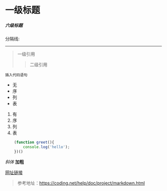 # 一级标题
##### 六级标题

分隔线:

---

>一级引用
>>二级引用

`插入代码语句`

- 无
- 序
- 列
- 表

1. 有
2. 序
3. 列
4. 表

```javascript
    (function greet(){
        console.log('hello');
    })()
```

*斜体*
**加粗**

[网址链接](http://www.404blank.cn/)

>参考地址：https://coding.net/help/doc/project/markdown.html